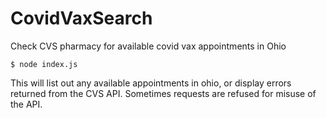 # CovidVaxSearch

Check CVS pharmacy for available covid vax appointments in Ohio

```
$ node index.js
```

This will list out any available appointments in ohio, or display errors returned from the CVS API. Sometimes requests are refused for misuse of the API.